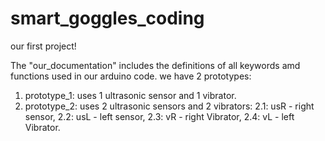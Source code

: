 # smart_goggles_coding
our first project!

The "our_documentation" includes the definitions of all keywords amd functions used in our arduino code.
we have 2 prototypes:


1. prototype_1: uses 1 ultrasonic sensor and 1 vibrator.
2. prototype_2: uses 2 ultrasonic sensors and 2 vibrators:
    2.1: usR - right sensor, 
    2.2: usL - left sensor, 
    2.3: vR - right Vibrator, 
    2.4: vL - left Vibrator.
